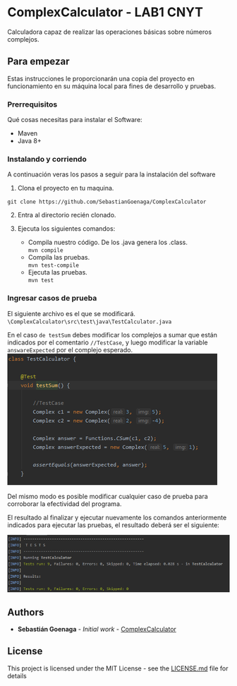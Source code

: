 # ComplexCalculator - LAB1 CNYT

Calculadora capaz de realizar las operaciones básicas sobre números complejos.

## Para empezar

Estas instrucciones le proporcionarán una copia del proyecto en funcionamiento en su máquina local para fines de desarrollo y pruebas.

### Prerrequisitos

Qué cosas necesitas para instalar el Software:

- Maven
- Java 8+


### Instalando y corriendo

A continuación veras los pasos a seguir para la instalación del software

1. Clona el proyecto en tu maquina.

```
git clone https://github.com/SebastianGoenaga/ComplexCalculator

```

2. Entra al directorio recién clonado.

3. Ejecuta los siguientes comandos:
	- Compila nuestro código. De los .java genera los .class.  
    `mvn compile`
	-   Compila las pruebas.  
    `mvn test-compile`
	-   Ejecuta las pruebas.  
    `mvn test`

### Ingresar casos de prueba
El siguiente archivo es el que se modificará.
`\ComplexCalculator\src\test\java\TestCalculator.java`

En el caso `de testSum` debes modificar los complejos a sumar que están indicados por el comentario `//TestCase`, y luego modificar la variable `answareExpected` por el complejo esperado.
![CasoPrueba](img/casoPrueba.png)

Del mismo modo es posible modificar cualquier caso de prueba para corroborar la efectividad del programa.

El resultado al finalizar y ejecutar nuevamente los comandos anteriormente indicados para ejecutar las pruebas, el resultado deberá ser el siguiente:

![TestResult](img/testResult.png)


## Authors

-   **Sebastián Goenaga**  -  _Initial work_  -  [ComplexCalculator](https://github.com/SebastianGoenaga/ComplexCalculator)

## License

This project is licensed under the MIT License - see the  [LICENSE.md](https://github.com/SebastianGoenaga/ComplexCalculator/blob/master/LICENSE)  file for details